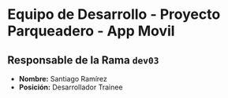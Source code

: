 # Equipo de Desarrollo - Proyecto Parqueadero - App Movil

## Responsable de la Rama `dev03`

- **Nombre:** Santiago Ramírez
- **Posición:** Desarrollador Trainee
